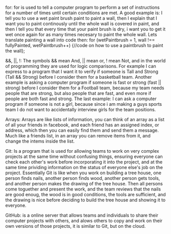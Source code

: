 for: for is used to tell a computer program to perform a set of instructions for a number of times until certain conditions are met. A good example is: I tell you to use a wet paint brush paint to paint a wall, then I explain that I want you to paint continously until the whole wall is covered in paint, and then I tell you that every time that your paint brush is dry, i want you to get it wet once again for as many times necesary to paint the whole wall. Lets translate painting a wall into code then: for (wetPaintbrush = 1, wall !== fullyPainted, wetPaintbrush++) {//code on how to use a paintbrush to paint the wall};

&&, ||, !: The symbols && mean And, || mean or, ! mean Not, and in the world of programming they are used for logic comparisons. For example I can express to a program that I want it to verify if someone is Tall and Strong (Tall && Strong) before I consider them for a basketball team. Another example is asking a computer program if someone is fast or strong (fast || strong) before I consider them for a Football team, because my team needs people that are strong, but also people that are fast, and even more if people are both fast and strong. The last example: I can ask a computer program if someone is not a girl, because since i am making a guys sports team I do not want to accidentally interview girls for the team positions.

Arrays: Arrays are like lists of information, you can think of an array as a list of all your friends in facebook, and each friend has an assigned index, or address, which then you can easily find them and send them a message. Much like a friends list, in an array you can remove items from it, and change the intems inside the list.

Git: Is a program that is used for allowing teams to work on very complex projects at the same time without confusing things, ensuring everyone can check each other's work before incorporating it into the project, and at the same time prividing information on the status of everyone else's job on the project. Essentially Git is like when you work on building a tree house, one person finds nails, another person finds wood, another person gets tools, and another person makes the drawing of the tree house. Then all persons come toguether and present the work, and the team reviews that the nails are good enoug, the wood is in good conditions, the tools are sufficient, and the drawing is nice before deciding to build the tree house and showing it to everyone.

GitHub: is a online server that allows teams and individuals to share their computer projects with others, and alows others to copy and work on their own versions of those projects, it is similar to Git, but on the cloud.
